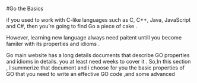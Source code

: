
#Go the Basics

if you used to work with C-like languages such as C, C++, Java, JavaScript and C#, 
then you’re going to find Go a piece of cake .

However, learning new language always need paitent untill you become familer with its properties and idioms .

Go main website has a long details documents that describe GO properties and idioms in details.
you at least need weeks to cover it .
So,In this section , I summerize that document and i choose for you the basic properties of GO that you need to write an effective GO code 
,and some advanced 
